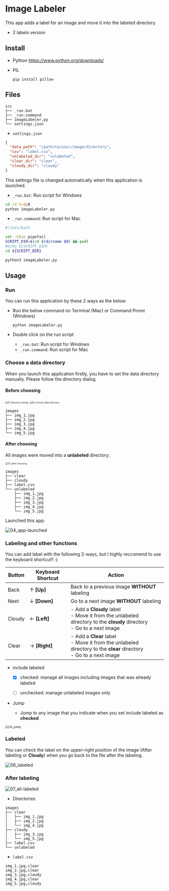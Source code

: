 # Image Labeler

This app adds a label for an image and move it into the labeled directory. 

- 2 labels version



## Install

- Python
  https://www.python.org/downloads/

- PIL
  ```
  pip install pillow
  ```



## Files

```
src
├── _run.bat
├── _run.command
├── imageLabeler.py
└── settings.json
```



- `settings.json`

```json
{
  "data_path": "/path/to/your/image/directory",
  "csv": "label.csv",
  "unlabeled_dir": "unlabeled",
  "clear_dir": "clear",
  "cloudy_dir": "cloudy"
}
```

This settings file is changed automatically when this application is launched. 



- `_run.bat`: Run script for Windows

```bat
cd /d %~dp0
python imageLabeler.py
```



- `_run.command`: Run script for Mac

```bash
#!/bin/bash

set -CEuo pipefail
SCRIPT_DIR=$(cd $(dirname $0) && pwd)
#echo ${SCRIPT_DIR}
cd ${SCRIPT_DIR}

python3 imageLabeler.py
```



## Usage

### Run

You can run this application by these 2 ways as the below: 

- Run the below command on Terminal (Mac) or Command Promt (Windows)
  ```
  python imageLabeler.py
  ```

- Double click on the run script
  - `_run.bat`: Run script for Windows
  - `_run.command`: Run script for Mac



### Choose a data directory

When you launch this application firstly, you have to set the data directory manually. 
Please follow the directory dialog. 

#### Before choosing

<img src="data/01_directory-setting.png" alt="01_directory-setting" style="zoom:50%;" />

<img src="data/02_choose-data-directory.png" alt="02_choose-data-directory" style="zoom:50%;" />

```
images
├── img_1.jpg
├── img_2.jpg
├── img_3.jpg
├── img_4.jpg
└── img_5.jpg
```



#### After choosing

All images were moved into a **unlabeled** directory: 

<img src="data/03_after-choosing.png" alt="03_after-choosing" style="zoom:50%;" />

```
images
├── clear
├── cloudy
├── label.csv
└── unlabeled
    ├── img_1.jpg
    ├── img_2.jpg
    ├── img_3.jpg
    ├── img_4.jpg
    └── img_5.jpg
```



Launched this app: 

![04_app-launched](data/04_app-launched.png)



### Labeling and other functions

You can add label with the following 2-ways, but I highly reccomend to use the keyboard shortcut!! :)

| Button | Keyboard Shortcut | Action                                                       |
| ------ | ----------------- | ------------------------------------------------------------ |
| Back   | ↑  **[Up]**       | Back to a previous image **WITHOUT** labeling                |
| Next   | ↓  **[Down]**     | Go to a next image **WITHOUT** labeling                      |
| Cloudy | ← **[Left]**      | - Add a **Cloudy** label<br />- Move it from the unlabeled directory to the **cloudy** directory<br />- Go to a next image |
| Clear  | → **[Right]**     | - Add a **Clear** label<br />- Move it from the unlabeled directory to the **clear** directory<br />- Go to a next image |

- include labeled

  - [x] checked: manage all images including images that was already labeled

  - [ ] unchecked: manage unlabeled images only

- Jump
  - Jump to any image that you indicate when you set include labeled as **checked**

<img src="data/05_jump.png" alt="05_jump" style="zoom:67%;" />



### Labeled

You can check the label on the upper-right position of the image (After labeling or **Cloudy**) when you go back to the file after the labeling. 

![06_labeled](data/06_labeled.png)



### After labeling

![07_all-labeled](data/07_all-labeled.png)



- Directories

```
images
├── clear
│   ├── img_1.jpg
│   ├── img_2.jpg
│   └── img_4.jpg
├── cloudy
│   ├── img_3.jpg
│   └── img_5.jpg
├── label.csv
└── unlabeled
```



- `label.csv`

```
img_1.jpg,clear
img_2.jpg,clear
img_3.jpg,cloudy
img_4.jpg,clear
img_5.jpg,cloudy
```




